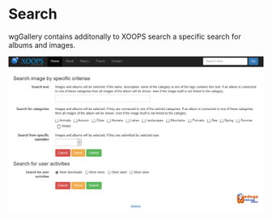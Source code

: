 # Search

wgGallery contains additonally to XOOPS search a specific search for albums and images.

![](../../.gitbook/assets/search1.png)

